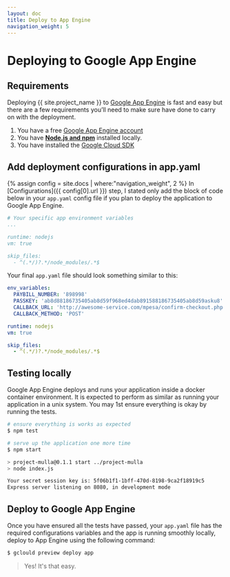 ```yaml
---
layout: doc
title: Deploy to App Engine
navigation_weight: 5
---
```


# Deploying to Google App Engine

## Requirements

Deploying {{ site.project_name }} to [Google App Engine](https://cloud.google.com/appengine/) is
fast and easy but there are a few requirements you’ll need to make sure have done to carry on
with the deployment.

1. You have a free [Google App Engine account](https://console.cloud.google.com/freetrial)
2. You have [**Node.js and npm**](https://nodejs.org/en/) installed locally.
3. You have installed the [Google Cloud SDK](https://cloud.google.com/sdk/docs/)

## Add deployment configurations in app.yaml

{% assign config = site.docs | where:"navigation_weight", 2 %}
In [Configurations]({{ config[0].url }}) step, I stated only add the block of code below in
your `app.yaml` config file if you plan to deploy the application to Google App Engine.

```yaml
# Your specific app environment variables
...

runtime: nodejs
vm: true

skip_files:
  - ^(.*/)?.*/node_modules/.*$
```

Your final `app.yaml` file should look something similar to this:

```yaml
env_variables:
  PAYBILL_NUMBER: '898998'
  PASSKEY: 'ab8d88186735405ab8d59f968ed4dab891588186735405ab8d59asku8'
  CALLBACK_URL: 'http://awesome-service.com/mpesa/confirm-checkout.php'
  CALLBACK_METHOD: 'POST'

runtime: nodejs
vm: true

skip_files:
  - ^(.*/)?.*/node_modules/.*$
```

## Testing locally

Google App Engine deploys and runs your application inside a docker container environment. It is
expected to perform as similar as running your application in a unix system. You may 1st ensure
everything is okay by running the tests.

```bash
# ensure everything is works as expected
$ npm test
```

```bash
# serve up the application one more time
$ npm start

> project-mulla@0.1.1 start ../project-mulla
> node index.js

Your secret session key is: 5f06b1f1-1bff-470d-8198-9ca2f18919c5
Express server listening on 8080, in development mode
```

## Deploy to Google App Engine

Once you have ensured all the tests have passed, your `app.yaml` file has the required
configurations variables and the app is running smoothly locally, deploy to App Engine using
the following command:

```bash
$ gclould preview deploy app
```

> Yes! It's that easy.
